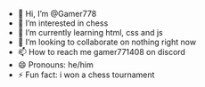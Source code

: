 - 👋 Hi, I’m @Gamer778
- 👀 I’m interested in chess
- 🌱 I’m currently learning html, css and js
- 💞️ I’m looking to collaborate on nothing right now
- 📫 How to reach me gamer771408 on discord
- 😄 Pronouns: he/him
- ⚡ Fun fact: i won a chess tournament

<!---
Gamer778/Gamer778 is a ✨ special ✨ repository because its `README.md` (this file) appears on your GitHub profile.
You can click the Preview link to take a look at your changes.
--->
